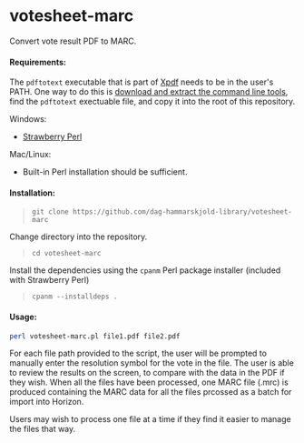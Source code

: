 # votesheet-marc
Convert vote result PDF to MARC.

#### Requirements:
The `pdftotext` executable that is part of [Xpdf](https://www.xpdfreader.com/pdftotext-man.html) needs to be in the user's PATH. One way to do this is [download and extract the command line tools](https://www.xpdfreader.com/download.html), find the `pdftotext` exectuable file, and copy it into the root of this repository.

Windows: 
* [Strawberry Perl](http://strawberryperl.com/)

Mac/Linux: 
* Built-in Perl installation should be sufficient.

#### Installation:
> `git clone https://github.com/dag-hammarskjold-library/votesheet-marc`

Change directory into the repository.
> `cd votesheet-marc`

Install the dependencies using the `cpanm` Perl package installer (included with Strawberry Perl)
> `cpanm --installdeps .`

#### Usage:

```bash
perl votesheet-marc.pl file1.pdf file2.pdf
```

For each file path provided to the script, the user will be prompted to manually enter the resolution symbol for the vote in the file. The user is able to review the results on the screen, to compare with the data in the PDF if they wish. When all the files have been processed, one MARC file (.mrc) is produced containing the MARC data for all the files prcossed as a batch for import into Horizon.

Users may wish to process one file at a time if they find it easier to manage the files that way.
